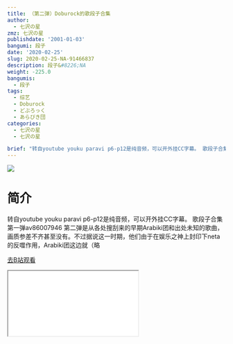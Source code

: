 ```yaml
---
title: （第二弹）Doburock的歌段子合集
author:
  - 七沢の星
zmz: 七沢の星
publishdate: '2001-01-03'
bangumi: 段子
date: '2020-02-25'
slug: 2020-02-25-NA-91466837
description: 段子&#8226;NA
weight: -225.0
bangumis:
  - 段子
tags:
  - 综艺
  - Doburock
  - どぶろっく
  - あらびき団
categories:
  - 七沢の星
  - 七沢の星

brief: "转自youtube youku paravi p6-p12是纯音频，可以开外挂CC字幕。 歌段子合集第一弹av86007946 第二弹是从各处搜刮来的早期Arabiki团和出处未知的歌曲，画质参差不齐甚至没有。不过据说这一时期，他们由于在娱乐之神上封印下neta的反噬作用，Arabiki团这边就（略"
---
```

![](https://raw.githubusercontent.com/tcgriffith/owaraisite/master/static/tmpimg/fd94a911014264f40c4c9818af3b493046508d3b.jpg.480.jpg)
# 简介  
转自youtube youku paravi
p6-p12是纯音频，可以开外挂CC字幕。
歌段子合集第一弹av86007946
第二弹是从各处搜刮来的早期Arabiki团和出处未知的歌曲，画质参差不齐甚至没有。不过据说这一时期，他们由于在娱乐之神上封印下neta的反噬作用，Arabiki团这边就（略  

[去B站观看](https://www.bilibili.com/video/av91466837/)
<div class ="resp-container"><iframe class="testiframe" src="//player.bilibili.com/player.html?aid=91466837"", scrolling="no", allowfullscreen="true" > </iframe></div> 
